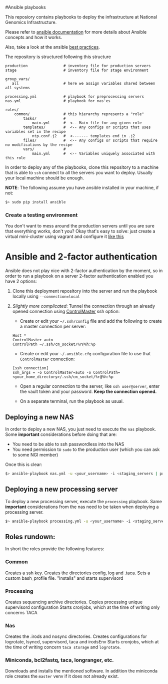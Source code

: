 #Ansible playbooks

This reposiory contains playbooks to deploy the infrastructure at National Genomics
Infrastructure.

Please refer to [ansible documentation](http://docs.ansible.com/) for more details
about Ansible concepts and how it works.

Also, take a look at the ansible [best practices](http://docs.ansible.com/playbooks_best_practices.html).

The repository is structured following this structure
```
production                # inventory file for production servers
stage                     # inventory file for stage environment

group_vars/
   all                    # here we assign variables shared between all systems

processing.yml            # playbook for preprocessing servers
nas.yml                   # playbook for nas'es

roles/
    common/               # this hierarchy represents a "role"
        tasks/            #
            main.yml      #  <-- Main file for any given role
        templates/        #  <-- Any configs or scripts that uses variables set in the recipe
            ntp.conf.j2   #  <------- templates end in .j2
        files/            #  <-- Any configs or scripts that require no modifications by the recipe
        vars/             #
            main.yml      #  <-- Variables uniquely associated with this role
```

In order to deploy any of the playbooks, clone this repository to a machine that
is able to `ssh` connect to all the servers you want to deploy. Usually your local machine
should be enough.

__NOTE__: The following assume you have ansible installed in your machine, if not:

```bash
$> sudo pip install ansible
```

### Create a testing environment
You don't want to mess around the production servers until you are sure that everything
works, don't you? Okay that's easy to solve: just create a virtual mini-cluster
using vagrant and configure it [like this](http://hakunin.com/six-ansible-practices#build-a-convenient-local-playground)

# Ansible and 2-factor authentication
Ansible does not play nice with 2-factor authentication by the moment, so in order
to run a playbook on a server 2-factor authentication enabled you have 2 options:

1. Clone this deployment repository into the server and run the playbook locally
using `--connection=local`

2. _Slightly more complicated_: Tunnel the connection through an already opened
connection using [ControlMaster](http://www.anchor.com.au/blog/2010/02/ssh-controlmaster-the-good-the-bad-the-ugly/)
ssh option:

    * Create or edit your `~/.ssh/config` file and add the following to create a master connection
    per server:

    ```
    Host *
    ControlMaster auto
    ControlPath ~/.ssh/cm_socket/%r@%h:%p
    ```

    * Create or edit your `~/.ansible.cfg` configuration file to use that `ControlMaster` connection:

    ```
    [ssh_connection]
    ssh_args = -o ControlMaster=auto -o ControlPath=<your_home_directory>/.ssh/cm_socket/%r@%h:%p
    ```

    * Open a regular connection to the server, like `ssh user@server`, enter the vault token and your password.
    **Keep the connection opened.**

    * On a separate terminal, run the playbook as usual.

## Deploying a new NAS
In order to deploy a new NAS, you just need to execute the `nas` playbook. Some
**important** considerations before doing that are:

* You need to be able to ssh passwordless into the NAS
* You need permission to `sudo` to the production user (which you can ask to some NGI member)

Once this is clear:

```bash
$> ansible-playbook nas.yml -u <your_username> -i <staging_servers | production_servers> --ask-vault-pass
```

## Deploying a new processing server

To deploy a new processing server, execute the `processing` playbook. Same **important**
considerations from the nas need to be taken when deploying a processing server.

```bash
$> ansible-playbook processing.yml -u <your_username> -i <staging_servers | production_servers>
```

## Roles rundown:

In short the roles provide the following features:

### Common

Creates a ssh key. 
Creates the directories config, log and .taca.
Sets a custom bash_profile file.
"Installs" and starts supervisord

### Processing

Creates sequencing archive directories.
Copies processing unique supervisord configuration
Starts cronjobs, which at the time of writing only concerns TACA

### Nas

Creates the .irods and nosync directories.
Creates configurations for logrotate, lsyncd, supervisord, taca and irodsEnv
Starts cronjobs, which at the time of writing concern `taca storage` and `logrotate`.

### Miniconda, bcl2fastq, taca, longranger, etc.

Downloads and installs the mentioned software.
In addition the miniconda role creates the `master` venv if it does not already exist.



